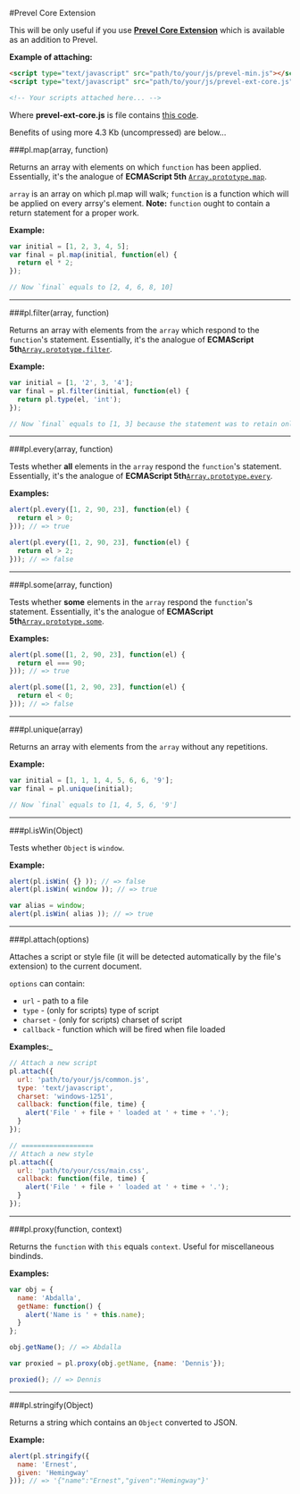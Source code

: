 #Prevel Core Extension

This will be only useful if you use __[Prevel Core Extension](https://github.com/chernikovalexey/Prevel/blob/master/Extensions/Core.js)__
which is available as an addition to Prevel.

__Example of attaching:__

```html
<script type="text/javascript" src="path/to/your/js/prevel-min.js"></script>
<script type="text/javascript" src="path/to/your/js/prevel-ext-core.js"></script>

<!-- Your scripts attached here... -->
```

Where __prevel-ext-core.js__ is file contains [this code](https://github.com/chernikovalexey/Prevel/blob/master/Extensions/Core.js).

Benefits of using more 4.3 Kb (uncompressed) are below...

###pl.map(array, function)

Returns an array with elements on which `function` has been applied. 
Essentially, it's the analogue of __ECMAScript 5th__ [`Array.prototype.map`](https://developer.mozilla.org/en/JavaScript/Reference/Global_Objects/Array/map).

`array` is an array on which pl.map will walk; `function` is a function which will be applied on every arrsy's element.
__Note:__ `function` ought to contain a return statement for a proper work.

__Example:__

```javascript
var initial = [1, 2, 3, 4, 5];
var final = pl.map(initial, function(el) {
  return el * 2;
});

// Now `final` equals to [2, 4, 6, 8, 10]
```

---

###pl.filter(array, function)

Returns an array with elements from the `array` which respond to the `function`'s statement. 
Essentially, it's the analogue of __ECMAScript 5th__[`Array.prototype.filter`](https://developer.mozilla.org/en/JavaScript/Reference/Global_Objects/Array/filter).

__Example:__

```javascript
var initial = [1, '2', 3, '4'];
var final = pl.filter(initial, function(el) {
  return pl.type(el, 'int');
});

// Now `final` equals to [1, 3] because the statement was to retain only numbers
```

---

###pl.every(array, function)

Tests whether __all__ elements in the `array` respond the `function`'s statement.
Essentially, it's the analogue of __ECMAScript 5th__[`Array.prototype.every`](https://developer.mozilla.org/en/JavaScript/Reference/Global_Objects/Array/every).

__Examples:__

```javascript
alert(pl.every([1, 2, 90, 23], function(el) {
  return el > 0;
})); // => true

alert(pl.every([1, 2, 90, 23], function(el) {
  return el > 2;
})); // => false
```

---

###pl.some(array, function)

Tests whether __some__ elements in the `array` respond the `function`'s statement.
Essentially, it's the analogue of __ECMAScript 5th__[`Array.prototype.some`](https://developer.mozilla.org/en/JavaScript/Reference/Global_Objects/Array/some).

__Examples:__

```javascript
alert(pl.some([1, 2, 90, 23], function(el) {
  return el === 90;
})); // => true

alert(pl.some([1, 2, 90, 23], function(el) {
  return el < 0;
})); // => false
```

---

###pl.unique(array)

Returns an array with elements from the `array` without any repetitions.

__Example:__

```javascript
var initial = [1, 1, 1, 4, 5, 6, 6, '9'];
var final = pl.unique(initial);

// Now `final` equals to [1, 4, 5, 6, '9']
```

---

###pl.isWin(Object)

Tests whether `Object` is `window`.

__Example:__

```javascript
alert(pl.isWin( {} )); // => false
alert(pl.isWin( window )); // => true

var alias = window;
alert(pl.isWin( alias )); // => true
```

---

###pl.attach(options)

Attaches a script or style file (it will be detected automatically by the file's extension) to the current document.

`options` can contain:

* `url` - path to a file
* `type` - (only for scripts) type of script
* `charset` - (only for scripts) charset of script
* `callback` - function which will be fired when file loaded

__Examples:___

```javascript
// Attach a new script
pl.attach({
  url: 'path/to/your/js/common.js',
  type: 'text/javascript',
  charset: 'windows-1251',
  callback: function(file, time) {
    alert('File ' + file + ' loaded at ' + time + '.');
  }
});

// ==================
// Attach a new style
pl.attach({
  url: 'path/to/your/css/main.css',
  callback: function(file, time) {
    alert('File ' + file + ' loaded at ' + time + '.');
  }
});
```

---

###pl.proxy(function, context)

Returns the `function` with `this` equals `context`. Useful for miscellaneous bindinds.

__Examples:__

```javascript
var obj = {
  name: 'Abdalla',
  getName: function() {
    alert('Name is ' + this.name);
  }
};

obj.getName(); // => Abdalla

var proxied = pl.proxy(obj.getName, {name: 'Dennis'});

proxied(); // => Dennis
```

---

###pl.stringify(Object)

Returns a string which contains an `Object` converted to JSON.

__Example:__

```javascript
alert(pl.stringify({
  name: 'Ernest',
  given: 'Hemingway'
})); // => '{"name":"Ernest","given":"Hemingway"}'
```